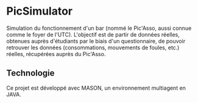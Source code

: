 # PicSimulator

Simulation du fonctionnement d'un bar (nommé le Pic'Asso, aussi connue comme le foyer de l'UTC). L'objectif est de partir de données réelles, obtenues auprès d'étudiants par le biais d'un questionnaire, de pouvoir retrouver les données (consommations, mouvements de foules, etc.) réelles, récupérées auprès du Pic'Asso.

## Technologie

Ce projet est développé avec MASON, un environnement multiagent en JAVA.
